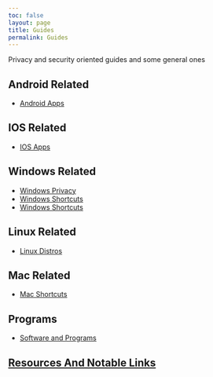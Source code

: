 ```yaml
---
toc: false
layout: page
title: Guides
permalink: Guides
---
```


<!--
    TODO:
    * Fix that Line:
    * Re-order that page in alphabetical order
    * Add list of contents in the top of each page
 -->

Privacy and security oriented guides and some general ones

## Android Related

- [Android Apps](Android.md)

## IOS Related

- [IOS Apps](IOS.md)

## Windows Related

- [Windows Privacy](Windows.md)
- [Windows Shortcuts](../_posts/Windows-Keyboard-Shortcuts.md)
- [Windows Shortcuts](Windows-Keyboard-Shortcuts.md)

## Linux Related

- [Linux Distros](Linux.md)

## Mac Related

- [Mac Shortcuts](MacShortcuts.md)

## Programs

- [Software and Programs](ProgramList.md)

## [Resources And Notable Links](Notable.md)
